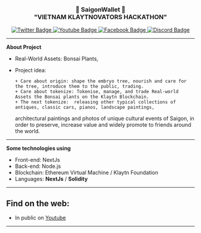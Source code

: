 <h3 align="center">👋   SaigonWallet   👋 <br/> "VIETNAM KLAYTNOVATORS HACKATHON" </h3>

<div id="badges" align="center">
  <a href="https://twitter.com/saigonwallet">
    <img src="https://img.shields.io/badge/Twitter-blue?style=for-the-badge&logo=twitter&logoColor=white" alt="Twitter Badge"/>
  </a>
  <a href="https://youtube.com/@saigonwallet">
    <img src="https://img.shields.io/badge/YouTube-red?style=for-the-badge&logo=youtube&logoColor=white" alt="Youtube Badge"/>
  </a>
  <a href="https://facebook.com/saigonwallet">
    <img src="https://img.shields.io/badge/Facebook-black?style=for-the-badge&logo=facebook&logoColor=white" alt="Facebook Badge"/>
  </a>
  <a href="https://discord.gg/wChX3tqdKp">
    <img src="https://img.shields.io/badge/Discord-blue?style=for-the-badge&logo=discord&logoColor=white" alt="Discord Badge"/>
  </a>
  <br/>
</div>

---
**About Project**
- Real-World Assets: Bonsai Plants,
- Project idea:
  
      + Care about origin: shape the embryo tree, nourish and care for the tree, introduce them to the public, trading.
      + Care about tokenize: Tokenise, manage, and trade Real-world Assets the Bonsai plants on the Klaytn Blockchain.
      + The next tokenize:  releasing other typical collections of antiques, classic cars, pianos, landscape paintings,
  architectural paintings and photos of unique cultural events of Saigon, in order to preserve, increase value and
  widely promote to friends around the world.

---
**Some technologies using**
 - Front-end: NextJs
 - Back-end: Node.js
 - Blockchain: Ethereum Virtual Machine / Klaytn Foundation
 - Languages: **NextJs** / **Solidity** 
---
Find on the web:
-----------------------
- In public on <a href="https://youtube.com/@saigonwallet">Youtube</a>
-----------------------
